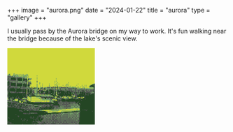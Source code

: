 +++
image = "aurora.png"
date = "2024-01-22"
title = "aurora"
type = "gallery"
+++

I usually pass by the Aurora bridge on my way to work. 
It's fun walking near the bridge because of the lake's scenic view.

<img src="aurora_0.png" style="width:200px"/>